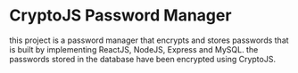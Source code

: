 # CryptoJS Password Manager 
this project is a password manager that encrypts and stores passwords that is built by implementing ReactJS, NodeJS, Express and MySQL.
the passwords stored in the database have been encrypted using CryptoJS.
